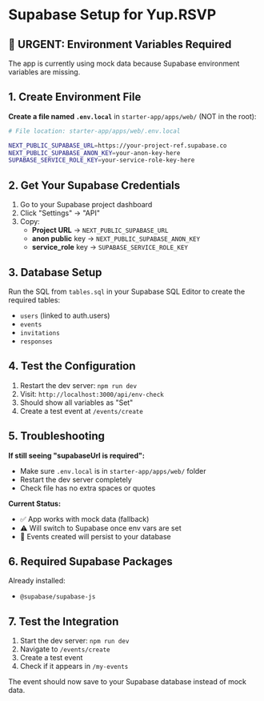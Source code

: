 # Supabase Setup for Yup.RSVP

## 🚨 **URGENT: Environment Variables Required**

The app is currently using mock data because Supabase environment variables are missing.

## 1. Create Environment File

**Create a file named `.env.local`** in `starter-app/apps/web/` (NOT in the root):

```bash
# File location: starter-app/apps/web/.env.local

NEXT_PUBLIC_SUPABASE_URL=https://your-project-ref.supabase.co
NEXT_PUBLIC_SUPABASE_ANON_KEY=your-anon-key-here
SUPABASE_SERVICE_ROLE_KEY=your-service-role-key-here
```

## 2. Get Your Supabase Credentials

1. Go to your Supabase project dashboard
2. Click "Settings" → "API"
3. Copy:
   - **Project URL** → `NEXT_PUBLIC_SUPABASE_URL`
   - **anon public** key → `NEXT_PUBLIC_SUPABASE_ANON_KEY`  
   - **service_role** key → `SUPABASE_SERVICE_ROLE_KEY`

## 3. Database Setup

Run the SQL from `tables.sql` in your Supabase SQL Editor to create the required tables:

- `users` (linked to auth.users)
- `events` 
- `invitations`
- `responses`

## 4. Test the Configuration

1. Restart the dev server: `npm run dev`
2. Visit: `http://localhost:3000/api/env-check`
3. Should show all variables as "Set"
4. Create a test event at `/events/create`

## 5. Troubleshooting

**If still seeing "supabaseUrl is required":**
- Make sure `.env.local` is in `starter-app/apps/web/` folder
- Restart the dev server completely
- Check file has no extra spaces or quotes

**Current Status:**
- ✅ App works with mock data (fallback)
- ⚠️ Will switch to Supabase once env vars are set
- 🎯 Events created will persist to your database

## 6. Required Supabase Packages

Already installed:
- `@supabase/supabase-js`

## 7. Test the Integration

1. Start the dev server: `npm run dev`
2. Navigate to `/events/create`
3. Create a test event
4. Check if it appears in `/my-events`

The event should now save to your Supabase database instead of mock data. 
